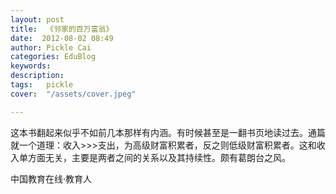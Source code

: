 ```yaml
---
layout: post  
title:  《邻家的百万富翁》  
date:  2012-08-02 08:49  
author: Pickle Cai  
categories: EduBlog  
keywords: 
description:   
tags:	pickle   
cover:  "/assets/cover.jpeg"  

---  
```

    
 这本书翻起来似乎不如前几本那样有内涵。有时候甚至是一翻书页地读过去。通篇就一个道理：收入>>>支出，为高级财富积累者，反之则低级财富积累者。这和收入单方面无关，主要是两者之间的关系以及其持续性。颇有葛朗台之风。				

		    
 中国教育在线·教育人

